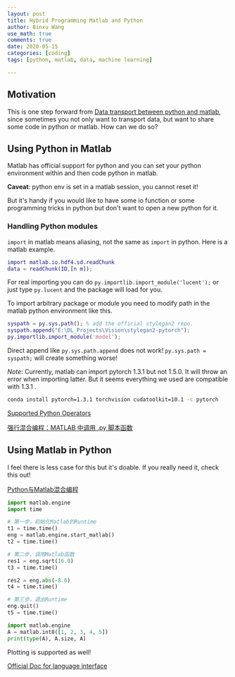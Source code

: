 ```yaml
---
layout: post
title: Hybrid Programming Matlab and Python
author: Binxu Wang
use_math: true
comments: true
date: 2020-05-15
categories: [coding]
tags: [python, matlab, data, machine learning]

---
```


## Motivation

This is one step forward from [Data transport between python and matlab](Data-Transport-Python-Matlab.md), since sometimes you not only want to transport data, but want to share some code in python or matlab. How can we do so?

## Using Python in Matlab

Matlab has official support for python and you can set your python environment within and then code python in matlab. 

**Caveat**: python env is set in a matlab session, you cannot reset it! 

But it's handy if you would like to have some io function or some programming tricks in python but don't want to open a new python for it. 

### Handling Python modules

`import` in matlab means aliasing, not the same as `import` in python. Here is a matlab example. 	

```matlab
import matlab.io.hdf4.sd.readChunk
data = readChunk(ID,[n m]);
```

For real importing you can do `py.importlib.import_module('lucent');` or just type `py.lucent` and the package will load for you. 

To import arbitrary package or module you need to modify path in the matlab python environment like this. 

```matlab
syspath = py.sys.path(); % add the official stylegan2 repo. 
syspath.append("E:\DL_Projects\Vision\stylegan2-pytorch");
py.importlib.import_module('model');
```

Direct append like `py.sys.path.append` does not work! `py.sys.path = syspath;` will create something worse!





*Note*: Currently, matlab can import pytorch 1.3.1 but not 1.5.0. It will throw an error when importing latter. But it seems everything we used are compatible with 1.3.1 . 

```bash
conda install pytorch=1.3.1 torchvision cudatoolkit=10.1 -c pytorch
```

[Supported Python Operators](https://www.mathworks.com/help/matlab/matlab_external/how-matlab-represents-python-operators.html)

[强行混合编程：MATLAB 中调用 .py 脚本函数](https://zhuanlan.zhihu.com/p/42598340)

## Using Matlab in Python

I feel there is less case for this but it's doable. If you really need it, check this out! 

[Python与Matlab混合编程](http://zhaoxuhui.top/blog/2017/12/14/Python与Matlab混合编程.html) 
<!-- [http://zhaoxuhui.top/blog/2017/12/14/Python%E4%B8%8EMatlab%E6%B7%B7%E5%90%88%E7%BC%96%E7%A8%8B.html] -->

```python
import matlab.engine
import time

# 第一步，初始化Matlab的Runtime
t1 = time.time()
eng = matlab.engine.start_matlab()
t2 = time.time()

# 第二步，调用Matlab函数
res1 = eng.sqrt(16.0)
t3 = time.time()

res2 = eng.abs(-8.6)
t4 = time.time()

# 第三步，退出Runtime
eng.quit()
t5 = time.time()
```

```python
import matlab.engine
A = matlab.int8([1, 2, 3, 4, 5])
print(type(A), A.size, A)
```

Plotting is supported as well! 



[Official Doc for language interface](https://www.mathworks.com/help/matlab/external-language-interfaces.html?s_tid=CRUX_lftnav)

